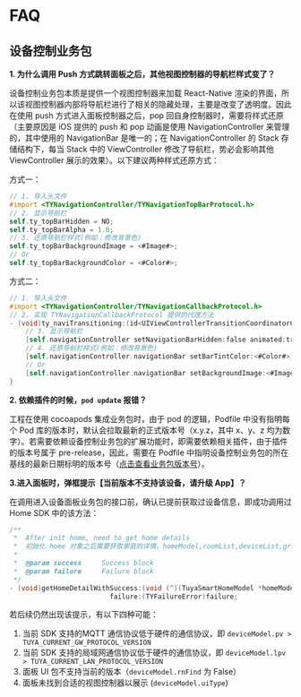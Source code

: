 # FAQ

## 设备控制业务包

**1. 为什么调用 Push 方式跳转面板之后，其他视图控制器的导航栏样式变了？**

设备控制业务包本质是提供一个视图控制器来加载 React-Native 渲染的界面，所以该视图控制器内部将导航栏进行了相关的隐藏处理，主要是改变了透明度。因此在使用 push 方式进入面板控制器之后，pop 回自身控制器时，需要将样式还原（主要原因是 iOS 提供的 push 和 pop 动画是使用 NavigationController 来管理的，其中使用的 NavigationBar 是唯一的；在 NavigationController 的 Stack 存储结构下，每当 Stack 中的 ViewController 修改了导航栏，势必会影响其他 ViewController 展示的效果）。以下建议两种样式还原方式：

方式一：

```objective-c
// 1. 导入头文件
#import <TYNavigationController/TYNavigationTopBarProtocol.h>
// 2. 显示导航栏
self.ty_topBarHidden = NO;
self.ty_topBarAlpha = 1.0;
// 3. 还原导航栏样式(例如：修改背景色)
self.ty_topBarBackgroundImage = <#Image#>;
// Or
self.ty_topBarBackgroundColor = <#Color#>;
```

方式二：

```objective-c
// 1. 导入头文件
#import <TYNavigationController/TYNavigationCallbackProtocol.h>
// 2. 实现 TYNavigationCallbackProtocol 提供的代理方法
- (void)ty_naviTransitioning:(id<UIViewControllerTransitionCoordinatorContext>)context {
    // 3. 显示导航栏
    [self.navigationController setNavigationBarHidden:false animated:true];
    // 4. 还原导航栏样式(例如：修改背景色)
    [self.navigationController.navigationBar setBarTintColor:<#Color#>];
  	// Or
    [self.navigationController.navigationBar setBackgroundImage:<#Image#> forBarMetrics:UIBarMetricsDefault];
}
```

**2. 依赖插件的时候，`pod update` 报错？**

工程在使用 cocoapods 集成业务包时，由于 pod 的逻辑，Podfile 中没有指明每个 Pod 库的版本时，默认会拉取最新的正式版本号（x.y.z，其中 x、y、z 均为数字）。若需要依赖设备控制业务包的扩展功能时，即需要依赖相关插件，由于插件的版本号属于 pre-release，因此，需要在 Podfile 中指明设备控制业务包的所在基线的最新日期标明的版本号（[点击查看业务包版本号](../versions.md)）。

**3.进入面板时，弹框提示【当前版本不支持该设备，请升级 App】？**

在调用进入设备面板业务包的接口前，确认已提前获取过设备信息，即成功调用过 Home SDK 中的该方法：

```objective-c
/**
 *  After init home, need to get home details
 *  初始化 home 对象之后需要获取家庭的详情，homeModel,roomList,deviceList,groupList 才有数据
 *
 *  @param success     Success block
 *  @param failure     Failure block
 */
- (void)getHomeDetailWithSuccess:(void (^)(TuyaSmartHomeModel *homeModel))success
                         failure:(TYFailureError)failure;
```

若后续仍然出现该提示，有以下四种可能：

1. 当前 SDK 支持的MQTT 通信协议低于硬件的通信协议，即 `deviceModel.pv > TUYA_CURRENT_GW_PROTOCOL_VERSION`
2. 当前 SDK 支持的局域网通信协议低于硬件的通信协议，即 `deviceModel.lpv > TUYA_CURRENT_LAN_PROTOCOL_VERSION`
3. 面板 UI 包不支持当前的版本（`deviceModel.rnFind` 为 False）
4. 面板未找到合适的视图控制器以展示 (`deviceModel.uiType`)